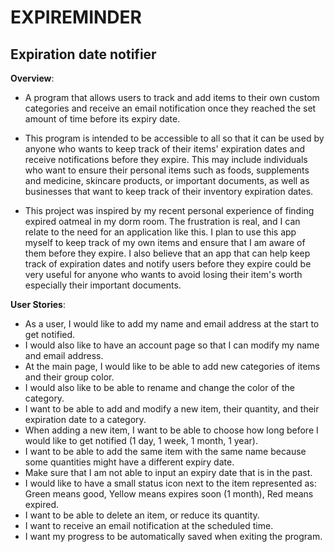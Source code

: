 # EXPIREMINDER

## Expiration date notifier

**Overview**:
- A program that allows users to track and add items to their own custom categories
  and receive an email notification once they reached the set amount of time before its expiry date.

- This program is intended to be accessible to all so that it can be used by anyone who wants to keep track of their 
items' expiration dates and receive notifications before they expire. This may include individuals who want to ensure 
their personal items such as foods, supplements and medicine, skincare products, or important documents, as well as 
businesses that want to keep track of their inventory expiration dates.

- This project was inspired by my recent personal experience of finding expired oatmeal in my dorm room.
The frustration is real, and I can relate to the need for an application like this. 
I plan to use this app myself to keep track of my own items and ensure that I am aware of them before they expire.
I also believe that an app that can help keep track of expiration dates and notify users before they expire could be 
very useful for anyone who wants to avoid losing their item's worth especially their important documents.

**User Stories**:
- As a user, I would like to add my name and email address at the start to get notified.
- I would also like to have an account page so that I can modify my name and email address.
- At the main page, I would like to be able to add new categories of items and their group color.
- I would also like to be able to rename and change the color of the category.
- I want to be able to add and modify a new item, their quantity, and their expiration date to a category.
- When adding a new item, I want to be able to choose how long before I would like to get notified 
(1 day, 1 week, 1 month, 1 year).
- I want to be able to add the same item with the same name because some quantities might have a different expiry date.
- Make sure that I am not able to input an expiry date that is in the past.
- I would like to have a small status icon next to the item represented as: Green means good, 
Yellow means expires soon (1 month), Red means expired.
- I want to be able to delete an item, or reduce its quantity.
- I want to receive an email notification at the scheduled time.
- I want my progress to be automatically saved when exiting the program.
